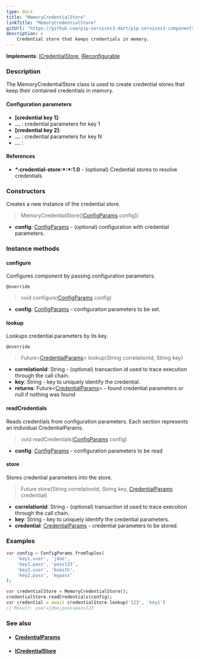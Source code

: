 ```yaml
---
type: docs
title: "MemoryCredentialStore"
linkTitle: "MemoryCredentialStore"
gitUrl: "https://github.com/pip-services3-dart/pip-services3-components-dart"
description: >
    Credential store that keeps credentials in memory.
---
```


**Implements**: [ICredentialStore](../icredential_store), [IReconfigurable](../../../commons/config/ireconfigurable)

### Description

The MemoryCredentialStore class is used to create credential stores that keep their contained credentials in memory.

#### Configuration parameters

- **[credential key 1]**:
- **...** : credential parameters for key 1
- **[credential key 2]**:
- **...** : credential parameters for key N
- **...** :

#### References
- **\*:credential-store:\*:\*:1.0** -  (optional) Credential stores to resolve credentials



### Constructors
Creates a new instance of the credential store.

> MemoryCredentialStore([[ConfigParams](../../../commons/config/config_params) config])

- **config**: [ConfigParams](../../../commons/config/config_params) - (optional) configuration with credential parameters.


### Instance methods

#### configure
Configures component by passing configuration parameters.

`@override`
> void configure([ConfigParams](../../../commons/config/config_params) config)

- **config**: [ConfigParams](../../../commons/config/config_params) - configuration parameters to be set.


#### lookup
Lookups credential parameters by its key.

`@override`
> Future<[CredentialParams](../credential_params)> lookup(String correlationId, String key)

- **correlationId**: String - (optional) transaction id used to trace execution through the call chain.
- **key**: String - key to uniquely identify the credential.
- **returns**: Future<[CredentialParams](../credential_params)> - found credential parameters or null if nothing was found


#### readCredentials
Reads credentials from configuration parameters.
Each section represents an individual CredentialParams.

> void readCredentials([ConfigParams](../../../commons/config/config_params) config)

- **config**: [ConfigParams](../../../commons/config/config_params) - configuration parameters to be read


#### store
Stores credential parameters into the store.

> Future store(String correlationId, String key, [CredentialParams](../credential_params) credential)

- **correlationId**: String - (optional) transaction id used to trace execution through the call chain.
- **key**: String - key to uniquely identify the credential parameters.
- **credential**: [CredentialParams](../credential_params) - credential parameters to be stored.

### Examples

```dart
var config = ConfigParams.fromTuples(
    'key1.user', 'jdoe',
    'key1.pass', 'pass123',
    'key2.user', 'bsmith',
    'key2.pass', 'mypass'
);

var credentialStore = MemoryCredentialStore();
credentialStore.readCredentials(config);
var credential = await credentialStore.lookup('123', 'key1')
// Result: user=jdoe;pass=pass123
```

### See also
- #### [CredentialParams](../credential_params)
- #### [ICredentialStore](../icredential_store)
